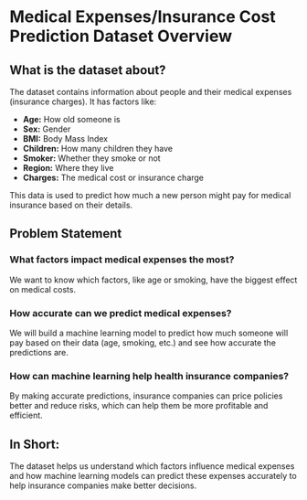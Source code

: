 <h1>Medical Expenses/Insurance Cost Prediction Dataset Overview</h1>
    <h2>What is the dataset about?</h2>
    <p>The dataset contains information about people and their medical expenses (insurance charges). It has factors like:</p>
    <ul>
        <li><strong>Age:</strong> How old someone is</li>
        <li><strong>Sex:</strong> Gender</li>
        <li><strong>BMI:</strong> Body Mass Index</li>
        <li><strong>Children:</strong> How many children they have</li>
        <li><strong>Smoker:</strong> Whether they smoke or not</li>
        <li><strong>Region:</strong> Where they live</li>
        <li><strong>Charges:</strong> The medical cost or insurance charge</li>
    </ul>
    <p>This data is used to predict how much a new person might pay for medical insurance based on their details.</p>
    <h2>Problem Statement</h2>
    <div class="problem-statement">
        <h3>What factors impact medical expenses the most?</h3>
        <p>We want to know which factors, like age or smoking, have the biggest effect on medical costs.</p>
        <h3>How accurate can we predict medical expenses?</h3>
        <p>We will build a machine learning model to predict how much someone will pay based on their data (age, smoking, etc.) and see how accurate the predictions are.</p>
        <h3>How can machine learning help health insurance companies?</h3>
        <p>By making accurate predictions, insurance companies can price policies better and reduce risks, which can help them be more profitable and efficient.</p>
    </div>
    <h2>In Short:</h2>
    <p>The dataset helps us understand which factors influence medical expenses and how machine learning models can predict these expenses accurately to help insurance companies make better decisions.</p>
